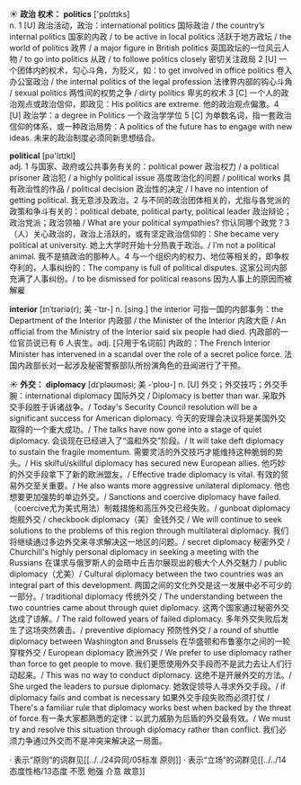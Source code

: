 ☀ <span class="category">**政治 权术：**</span>
<span class="vocabulary">**politics**</span> ['pɒlɪtɪks]  
<span class="definition">n. 1 [U] 政治活动，政治：</span>international politics 国际政治 / the country’s internal politics 国家的内政 / to be active in local politics 活跃于地方政坛 / the world of politics 政界 / a major figure in British politics 英国政坛的一位风云人物 / to go into politics 从政 / to followe politics closely 密切关注政局 <span class="definition">2 [U] 一个团体内的权术，勾心斗角，为贬义，如：</span>to get involved in office politics 卷入办公室政治 / the internal politics of the legal profession 法律界内部的钩心斗角 / sexual politics 两性间的权势之争 / dirty politics 卑劣的权术 <span class="definition">3 [C] 一个人的政治观点或政治信仰，即政见：</span>His politics are extreme. 他的政治观点偏激。<span class="definition">4 [U] 政治学：</span>a degree in Politics 一个政治学学位 <span class="definition">5 [C] 为单数名词，指一套政治信仰的体系，或一种政治局势：</span>A politics of the future has to engage with new ideas. 未来的政治制度必须同新思想结合。

<span class="vocabulary">**political**</span> [pə'lɪtɪkl]  
<span class="definition">adj. 1 与国家、政府或公共事务有关的：</span>political power 政治权力 / a political prisoner 政治犯 / a highly political issue 高度政治化的问题 / political works 具有政治性的作品 / political decision 政治性的决定 / I have no intention of getting political. 我无意涉及政治。<span class="definition">2 与不同的政治团体相关的，尤指与各党派的政策和争斗有关的：</span>political debate, political party, political leader 政治辩论；政治党派；政治领袖 / What are your political sympathies? 你认同哪个政党？<span class="definition">3（人）关心政治的，政治上活跃的，或有坚定政治信仰的：</span>She became very political at university. 她上大学时开始十分热衷于政治。/ I’m not a political animal. 我不是搞政治的那种人。<span class="definition">4 与一个组织内的权力、地位等相关的，即争权夺利的，人事纠纷的：</span>The company is full of political disputes. 这家公司内部充满了人事纠纷。/ to be dismissed for political reasons 因为人事上的原因而被解雇
           
<span class="vocabulary">**interior**</span> [ɪnˈtɪəriə(r); 美 -ˈtɪr-]
<span class="definition">n. [sing.] the interior 可指一国的内部事务：</span>the Department of the Interior 内政部 / the Minister of the Interior 内政大臣 / An official from the Ministry of the Interior said six people had died. 内政部的一位官员说已有 6 人丧生。<span class="definition">adj. [只用于名词前] 内政的：</span>The French Interior Minister has intervened in a scandal over the role of a secret police force. 法国内政部长对一起涉及秘密警察部队所扮演角色的丑闻进行了干预。

☀ <span class="category">**外交：**</span>
<span class="vocabulary">**diplomacy**</span> [dɪˈpləʊməsi; 美 -ˈploʊ-]
<span class="definition">n. [U] 外交；外交技巧；外交手腕：</span>international diplomacy 国际外交 / Diplomacy is better than war. 采取外交手段胜于诉诸战争。/ Today's Security Council resolution will be a significant success for American diplomacy. 今天的安理会决议将是美国外交取得的一个重大成功。/ The talks have now gone into a stage of quiet diplomacy. 会谈现在已经进入了“温和外交”阶段。/ It will take deft diplomacy to sustain the fragile momentum. 需要灵活的外交技巧才能维持这种脆弱的势头。/ His skilful/skillful diplomacy has secured new European allies. 他巧妙的外交手段拿下了新的欧洲盟友。/ Effective trade diplomacy is vital. 有效的贸易外交至关重要。/ He also wants more aggressive unilateral diplomacy. 他也想要更加强势的单边外交。/ Sanctions and coercive diplomacy have failed.（coercive尤为美式用法）制裁措施和高压外交已经失败。/ gunboat diplomacy 炮舰外交 / checkbook diplomacy（美）金钱外交 / We will continue to seek solutions to the problems of this region through multilateral diplomacy. 我们将继续通过多边外交来寻求解决这一地区的问题。/ secret diplomacy 秘密外交 / Churchill's highly personal diplomacy in seeking a meeting with the Russians 在谋求与俄罗斯人的会晤中丘吉尔展现出的极大个人外交魅力 / public diplomacy（尤美）/ Cultural diplomacy between the two countries was an integral part of this development. 两国之间的文化外交是这一发展中必不可少的一部分。/ traditional diplomacy 传统外交 / The understanding between the two countries came about through quiet diplomacy. 这两个国家通过秘密外交达成了谅解。/ The raid followed years of failed diplomacy. 多年外交失败后发生了这场突然袭击。/ preventive diplomacy 预防性外交 / a round of shuttle diplomacy between Washington and Brussels 在华盛顿和布鲁塞尔之间的一轮穿梭外交 / European diplomacy 欧洲外交 / We prefer to use diplomacy rather than force to get people to move. 我们更愿使用外交手段而不是武力去让人们行动起来。/ This was no way to conduct diplomacy. 这绝不是开展外交的方法。/ She urged the leaders to pursue diplomacy. 她敦促领导人寻求外交手段。/ if diplomacy fails and combat is necessary 如果外交手段失败而必须打仗 / There's a familiar rule that diplomacy works best when backed by the threat of force.有一条大家都熟悉的定律：以武力威胁为后盾的外交最有效。/ We must try and resolve this situation through diplomacy rather than conflict. 我们必须力争通过外交而不是冲突来解决这一局面。

· 表示“原则”的词群见[[../../24异同/05标准 原则]]
· 表示“立场”的词群见[[../../14态度性格/13态度 不愿 勉强 介意 故意]]

